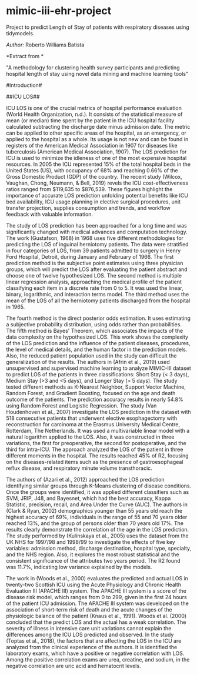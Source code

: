 # mimic-iii-ehr-project
Project to predict Length of Stay of patients with respiratory diseases using tidymodels.

*Author:* Roberto Williams Batista

*Extract from *

"A methodology for clustering health survey participants and predicting hospital length of stay using novel data mining and machine learning tools"

#Introduction#

##ICU LOS##

ICU LOS is one of the crucial metrics of hospital performance evaluation (World Health Organization, n.d.). It consists of the statistical measure of mean (or median) time spent by the patient in the ICU hospital facility calculated subtracting the discharge date minus admission date. The metric can be applied to other specific areas of the hospital, as an emergency, or applied to the hospital as a whole. Its usage is not new and can be found in registers of the American Medical Association in 1907 for diseases like tuberculosis (American Medical Association, 1907). The LOS prediction for ICU is used to minimize the idleness of one of the most expensive hospital resources. In 2005 the ICU represented 15% of the total hospital beds in the United States (US), with occupancy of 68% and reaching 0.66% of the Gross Domestic Product (GDP) of the country. The recent study (Wilcox, Vaughan, Chong, Neumann, & Bell, 2019) revels the ICU cost-effectiveness ratios ranged from $119,635 to $876,539. These figures highlight the importance of accurate LOS prediction unfolding potential benefits like ICU bed availability, ICU usage planning in elective surgical procedures, unit transfer projection, supplies consumption and trends, and workflow feedback with valuable information.

The study of LOS prediction has been approached for a long time and was significantly changed with medical advances and computation technology. The work (Gustafson, 1968) in 1968 uses five different methodologies for predicting the LOS of inguinal herniotomy patients. The data were stratified in four categories of LOS, from 39 patients admitted to surgery in Henry Ford Hospital, Detroit, during January and February of 1966. The first prediction method is the subjective point estimates using three physician groups, which will predict the LOS after evaluating the patient abstract and choose one of twelve hypothesized LOS. The second method is multiple linear regression analysis, approaching the medical profile of the patient classifying each item in a discrete rate from 0 to 5. It was used the linear, binary, logarithmic, and interaction terms model. The third method uses the mean of the LOS of all the herniotomy patients discharged from the hospital in 1965.

The fourth method is the direct posterior odds estimation. It uses estimating a subjective probability distribution, using odds rather than probabilities. The fifth method is Bayes' Theorem, which associates the impacts of the data complexity on the hypothesized LOS. This work shows the complexity of the LOS prediction and the influence of the patient diseases, procedures, the level of medical details, and the human factor in the prediction models. Also, the reduced patient population used in the study can difficult the generalization of the results. The authors in (Afrin et al., 2019) used unsupervised and supervised machine learning to analyze MIMIC-III dataset to predict LOS of the patients in three classifications: Short Stay (< 3 days), Medium Stay (>3 and <5 days), and Longer Stay (> 5 days). The study tested different methods as K-Nearest Neighbor, Support Vector Machine, Random Forest, and Gradient Boosting, focused on the age and death outcome of the patients. The prediction accuracy results in nearly 54.8% using Random Forest and Logistic Regression. The study (Van Houdenhoven et al., 2007) investigate the LOS prediction in the dataset with 518 consecutive patients that underwent elective esophagectomy with reconstruction for carcinoma at the Erasmus University Medical Centre, Rotterdam, The Netherlands. It was used a multivariable linear model with a natural logarithm applied to the LOS. Also, it was constructed in three variations, the first for preoperative, the second for postoperative, and the third for intra-ICU. The approach analyzed the LOS of the patient in three different moments in the hospital. The results reached 45% of R2, focusing on the diseases-related items such as the presence of gastroesophageal reflux disease, and respiratory minute volume transthoracic. 

The authors of (Azari et al., 2012) approached the LOS prediction identifying similar groups through K-Means clustering of disease conditions. Once the groups were identified, it was applied different classifiers such as SVM, JRIP, J48, and Bayesnet, which had the best accuracy, Kappa Statistic, precision, recall, and Area Under the Curve (AUC). The authors in (Clark & Ryan, 2002) demographics younger than 55 years old reach the highest accuracy of 69%, individuals in the range of 55 and 70 years older reached 13%, and the group of persons older than 70 years old 17%. The results clearly demonstrate the correlation of the age in the LOS prediction. The study performed by (Kulinskaya et al., 2005) uses the dataset from the UK NHS for 1997/98 and 1998/99 to investigate the effects of five key variables: admission method, discharge destination, hospital type, specialty, and the NHS region. Also, it explores the most robust statistical and the consistent significance of the attributes two years period. The R2 found was 11.7%, indicating low variance explained by the models.

The work in (Woods et al., 2000) evaluates the predicted and actual LOS in twenty-two Scottish ICU using the Acute Physiology and Chronic Health Evaluation III (APACHE III) system. The APACHE III system is a score of the disease risk model, which ranges from 0 to 299, given in the first 24 hours of the patient ICU admission. The APACHE III system was developed on the association of short-term risk of death and the acute changes of the physiologic balance of the patient (Knaus et al., 1991). Woods et al. (2000) concluded that the predict LOS and the actual has a weak correlation. The severity of illness in intensive care unit variations cannot explain the differences among the ICU LOS predicted and observed. In the study (Toptas et al., 2018), the factors that are affecting the LOS in the ICU are analyzed from the clinical experience of the authors. It is identified the laboratory exams, which have a positive or negative correlation with LOS. Among the positive correlation exams are urea, creatine, and sodium, in the negative correlation are uric acid and hematocrit levels. 
